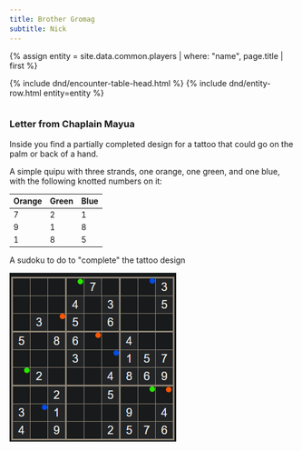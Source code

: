 ```yaml
---
title: Brother Gromag
subtitle: Nick
---
```


{% assign entity = site.data.common.players | where: "name", page.title | first %}
<table>
  {% include dnd/encounter-table-head.html %}
  {% include dnd/entity-row.html entity=entity %}
</table>

### Letter from Chaplain Mayua

Inside you find a partially completed design for a tattoo that could go on the palm or back of a hand.

A simple quipu with three strands, one orange, one green, and one blue, with the following knotted numbers on it:

| Orange | Green | Blue |
|--------|-------|------|
|    7   |   2   |   1  |
|    9   |   1   |   8  |
|    1   |   8   |   5  |

A sudoku to do to "complete" the tattoo design

![Sudoku](../assets/img/gromag-sudoku.png)
